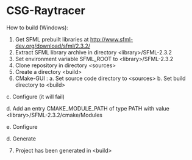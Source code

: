 # CSG-Raytracer
How to build (Windows):

1. Get SFML prebuilt libraries at http://www.sfml-dev.org/download/sfml/2.3.2/
2. Extract SFML library archive in directory \<library\>/SFML-2.3.2
3. Set environment variable SFML_ROOT to \<library\>/SFML-2.3.2
4. Clone repository in directory \<sources\>
5. Create a directory \<build\>
6. CMake-GUI :
  a. Set source code directory to \<sources\>
  b. Set build directory to \<build\>

  c. Configure (it will fail)

  d. Add an entry CMAKE_MODULE_PATH of type PATH with value \<library\>/SFML-2.3.2/cmake/Modules

  e. Configure

  d. Generate

7. Project has been generated in \<build\>
